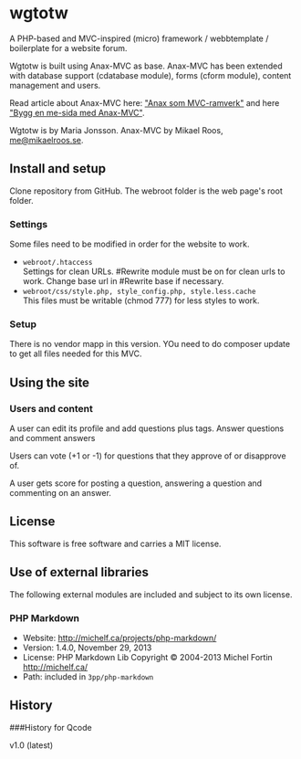wgtotw
=========

A PHP-based and MVC-inspired (micro) framework / webbtemplate / boilerplate for a website forum.

Wgtotw is built using Anax-MVC as base. Anax-MVC has been extended with database support (cdatabase module), forms (cform module), content management and users.

Read article about Anax-MVC here: ["Anax som MVC-ramverk"](http://dbwebb.se/kunskap/anax-som-mvc-ramverk) and here ["Bygg en me-sida med Anax-MVC"](http://dbwebb.se/kunskap/bygg-en-me-sida-med-anax-mvc).

Wgtotw is by Maria Jonsson.
Anax-MVC by Mikael Roos, me@mikaelroos.se.

Install and setup
-------------------

Clone repository from GitHub.
The webroot folder is the web page's root folder.

### Settings

Some files need to be modified in order for the website to work.

* `webroot/.htaccess`  
  Settings for clean URLs. #Rewrite module must be on for clean urls to work. Change base url in #Rewrite base if necessary.
* `webroot/css/style.php, style_config.php, style.less.cache`  
  This files must be writable (chmod 777) for less styles to work.


### Setup

There is no vendor mapp in this version. YOu need to do composer update to get all files needed for this MVC.


Using the site
---------------------

### Users and content

A user can edit its profile and add questions plus tags. Answer questions and comment answers 

Users can vote (+1 or -1) for questions that they approve of or disapprove of. 

A user gets score for posting a question, answering a question and commenting on an answer.

License
------------------

This software is free software and carries a MIT license.


Use of external libraries
-----------------------------------

The following external modules are included and subject to its own license.

### PHP Markdown
* Website: http://michelf.ca/projects/php-markdown/
* Version: 1.4.0, November 29, 2013
* License: PHP Markdown Lib Copyright © 2004-2013 Michel Fortin http://michelf.ca/
* Path: included in `3pp/php-markdown`



History
-----------------------------------


###History for Qcode

v1.0 (latest)
